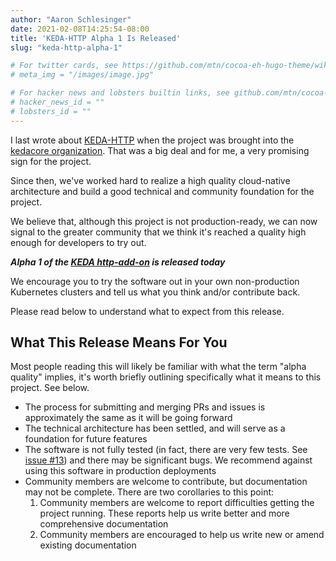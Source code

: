 ```yaml
---
author: "Aaron Schlesinger"
date: 2021-02-08T14:25:54-08:00
title: 'KEDA-HTTP Alpha 1 Is Released'
slug: "keda-http-alpha-1"

# For twitter cards, see https://github.com/mtn/cocoa-eh-hugo-theme/wiki/Twitter-cards
# meta_img = "/images/image.jpg"

# For hacker news and lobsters builtin links, see github.com/mtn/cocoa-eh-hugo-theme/wiki/Social-Links
# hacker_news_id = ""
# lobsters_id = ""
---
```


I last wrote about [KEDA-HTTP](/blog/kedahttp-2) when the project was brought into the [kedacore organization](https://github.com/kedacore). That was a big deal and for me, a very promising sign for the project.

Since then, we've worked hard to realize a high quality cloud-native architecture and build a good technical and community foundation for the project.

We believe that, although this project is not production-ready, we can now signal to the greater community that we think it's reached a quality high enough for developers to try out.

_**Alpha 1 of the [KEDA http-add-on](https://github.com/kedacore/http-add-on) is released today**_

We encourage you to try the software out in your own non-production Kubernetes clusters and tell us what you think and/or contribute back.

Please read below to understand what to expect from this release.

## What This Release Means For You

Most people reading this will likely be familiar with what the term "alpha quality" implies, it's worth briefly outlining specifically what it means to this project. See below.

- The process for submitting and merging PRs and issues is approximately the same as it will be going forward
- The technical architecture has been settled, and will serve as a foundation for future features
- The software is not fully tested (in fact, there are very few tests. See [issue #13](https://github.com/kedacore/http-add-on/issues/13)) and there may be significant bugs. We recommend against using this software in production deployments
- Community members are welcome to contribute, but documentation may not be complete. There are two corollaries to this point:
  1. Community members are welcome to report difficulties getting the project running. These reports help us write better and more comprehensive documentation
  2. Community members are encouraged to help us write new or amend existing documentation
